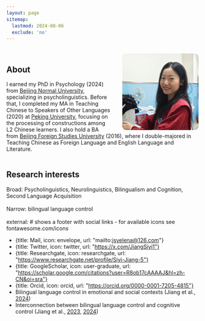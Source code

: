 ```yaml
---
layout: page
sitemap:
  lastmod: 2024-08-06
  exclude: 'no'
---
```

<br />
<!-- Profile picture -->
<img class="ProfilePic" img width="200" align="left" alt="Siyi Jiang" style="float: right; margin-left: 28px; margin-up: 30px; border-radius: 10px; background-color: rgba(255, 255, 255, 0.5);" src="IMG_4681.jpg">

## About
I earned my PhD in Psychology (2024) from [Beijing Normal University](https://en.wikipedia.org/wiki/Beijing_Normal_University), specializing in psycholinguistics. Before that, I completed my MA in Teaching Chinese to Speakers of Other Languages (2020) at [Peking University](https://en.wikipedia.org/wiki/Peking_University), focusing on the processing of constructions among L2 Chinese learners. I also hold a BA from [Beijing Foreign Studies University](https://en.wikipedia.org/wiki/Beijing_Foreign_Studies_University) (2016), where I double-majored in Teaching Chinese as Foreign Language and English Language and Literature.
<br /> <br />

## Research interests
Broad: Psycholinguistics, Neurolinguistics, Bilingualism and Cognition, Second Language Acquisition<br /> <br />
Narrow:
bilingual language control<br /> <br />
external:                  # shows a footer with social links - for available icons see fontawesome.com/icons
  - {title: Mail, icon: envelope, url: "mailto:jsyelena@126.com"}
  - {title: Twitter, icon: twitter, url: "https://x.com/JiangSiyi1"}
  - {title: Researchgate, icon: researchgate, url: "https://www.researchgate.net/profile/Siyi-Jiang-5"}
  - {title: GoogleScholar, icon: user-graduate, url: "https://scholar.google.com/citations?user=R8ob17cAAAAJ&hl=zh-CN&oi=sra"}
  - {title: Orcid, icon: orcid, url: "https://orcid.org/0000-0001-7205-4815"}
- Bilingual language control in emotional and social contexts (Jiang et al., [2024](https://doi.org/10.1016/j.jml.2024.104527))
- Interconnection between bilingual language control and cognitive control (Jiang et al., [2023](https://doi.org/10.1017/S1366728922000323), [2024](https://doi.org/10.1017/S1366728923000494))

